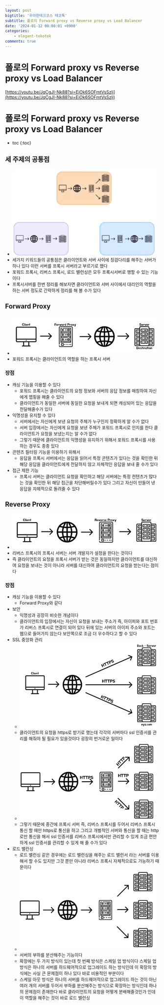 ```yaml
---
layout: post
bigtitle: '우아한테크코스 테코톡'
subtitle: 폴로의 Forward proxy vs Reverse proxy vs Load Balancer
date: '2024-01-12 00:00:01 +0900'
categories:
    - elegant-tekotok
comments: true
---
```


# 폴로의 Forward proxy vs Reverse proxy vs Load Balancer
[https://youtu.be/JqCgJI-Nk88?si=EjOk6SOFmtVsSzlj](https://youtu.be/JqCgJI-Nk88?si=EjOk6SOFmtVsSzlj)

# 폴로의 Forward proxy vs Reverse proxy vs Load Balancer
* toc
{:toc}

## 세 주제의 공통점
+ ![img.png](../../../assets/img/elegant-tekotok/POLO-ForwardProxyReverseProxyLoadBalancer.png)
+ 세가지 키워드들의 공통점은  클라이언트와 서버 사이에 징검다리를 해주는 서버가 하나 있다 이런 서버를 프록시 서버라고 부르기로 했다
+ 포워드 프록시, 리버스 프록시, 로드 밸런싱은 모두 프록시서버로 행할 수 있는 기능이다
+ 프록시서버를 한번 정리를 해보자면 클라이언트와 서버 사이에서 대리인의 역할을 하는 서버 정도로 간략하게 정리를 해 볼 수가 있다

## Forward Proxy
+ ![img_1.png](../../../assets/img/elegant-tekotok/POLO-ForwardProxyReverseProxyLoadBalancer1.png)
+ 포워드 프록시는 클라이언트의 역할을 하는 프록시 서버

### 장점 
+ 캐싱 기능을 이용할 수 있다
  + 포워드 프록시는 클라이언트의 요청 정보와 서버의 응답 정보를 매칭하여 자신에게 맵핑을 해줄 수 있다
  + 클라이언트가 동일한 서버에 동일한 요청을 보내게 되면 캐싱되어 있는 응답을 전달해줄수가 있다
+ 익명성을 유지할 수 있다
  + 서버에서는 자신에게 보낸 요청의 주체가 누구인지 정확하게 알 수가 없다
  + 서버 입장에서는 자신에게 요청을 보낸 주체가 포워드 프록시로 인지를 한다 클라이언트가 요청을 보냈는지는 알 수가 없다
  + 그렇기 때문에 클라이언트의 익명성을 유지하기 위해서 포워드 프록시를 사용하는 경우도 종종 있다
+ 콘텐츠 필터링 기능을 이용하기 위해서
  + 응답을 프록시 서버에서는 응답을 읽어서 특정 콘텐츠가 있다는 것을 확인한 뒤 해당 응답을 클라이언트에게 전달하지 않고 자체적인 응답을 보내 줄 수가 있다
+ 접근 제한 기능
  +  프록시 서버는 클라이언트 요청을 확인하고 해당 서버에는 특정 컨텐츠가 많다는 것을 확인한 뒤 해당 접근을 차단해버릴수가 있다 그리고 자신이 만들어 낸 응답을 자체적으로 돌려줄 수 있다

## Reverse Proxy
+ ![img_2.png](../../../assets/img/elegant-tekotok/POLO-ForwardProxyReverseProxyLoadBalancer2.png)
+ 리버스 프록시의 프록시 서버는 서버 개발자가 설정을 한다는 것이다
+ 즉 클라이언트의 요청을 프록시 서버가 받는 것은 동일하지만 클라이언트를 대신하여 요청을 보내는 것이 아니라 서버를 대신하여 클라이언트의 요청을 받는다는 점이다

### 장점
+ 캐싱 기능을 이용할 수 있다
  + Forward Proxy와 같다
+ 보안
  + 익명성과 굉장히 비슷한 개념이다
  + 클라이언트의 입장에서는 자신이 요청을 보내는 주소가 즉, 아이피와 포트 번호가 리버스 프록시로 연결이 되어 있다
    뒤에 있는 서버의 아이피 주소와 포트는 웹으로 들어가지 않는다 보안쪽으로 조금 더 우수하다고 할 수 있다
+ SSL 중앙화 관리
  + ![img_3.png](../../../assets/img/elegant-tekotok/POLO-ForwardProxyReverseProxyLoadBalancer3.png)
  + 클라이언트의 요청을 https로 받기로 했는데 각각의 서버마다 ssl 인증서를 관리를 해줘야 될 필요가 있을것이다 굉장히 번거로운 일이다
  + ![img_4.png](../../../assets/img/elegant-tekotok/POLO-ForwardProxyReverseProxyLoadBalancer4.png)
  + 그렇기 때문에 중간에 프록시 서버 즉, 리버스 프록시를 두어서 리버스 프록시 통신 할 때만 https로 통신을 하고 그리고 개벌적인 서버와 통신을 할 때는 http로만 통신을 해서 ssl 인증서를 리버스 프록시에서만 관리할 수 있게 조금 편안하게 ssl 인증서를 관리할 수 있게 해 줄 수가 있다
+ 로드 밸런싱
  + 로드 밸런싱 같은 경우에는 로드 밸런싱을 해주는 로드 밸런서 라는 서버를 이용해서 할 수도 있지만 그것 뿐만 아니라 리버스 프록시 자체적으로도 가능하기 때문이다
  + ![img_5.png](../../../assets/img/elegant-tekotok/POLO-ForwardProxyReverseProxyLoadBalancer5.png)
  + 서버의 부하를 분산해주는 기능이다 
  + 확장에는 두 가지 방식이 있는데 첫 번째 방식은 스케일 업 방식이다 스케일 업 방식은 하나의 서버를 하드웨어적으로 업그레이드 하는 방식인데 이 확장의 방식에는 사실 큰 문제점이 하나 있다 바로 비용적인 부분이다
  + 스케일 아웃 방식은 하나의 서버를 하드웨어적으로 업그레이드 하는 것이 아닌 여러 개의 서버를 두어서 부하를 분산해주는 방식으로 확장하는 방식인데 하나의 문제점이 존재한다 바로 클라이언트의 요청을 어떻게 분배해줄것인가 인데 이 역할을 해주는 것이 바로 로드 밸런싱
  



